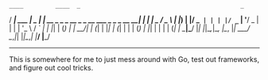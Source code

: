     ____         ____  _                                             _ 
  / ___|  ___   |  _ \| | __ _ _   _  __ _ _ __ ___  _   _ _ __   __| |
 | |  _ / _ \  | |_) | |/ _` | | | |/ _` | '__/ _ \| | | | '_ \ / _` |
| |_| | (_) | |  __/| | (_| | |_| | (_| | | | (_) | |_| | | | | (_| |
\____|\___/  |_|   |_|\__,_|\__, |\__, |_|  \___/ \__,_|_| |_|\__,_|
                             |___/ |___/                             

--------------------------------------------------------------------------------------------
This is somewhere for me to just mess around with Go, 
test out frameworks, and figure out cool tricks.
